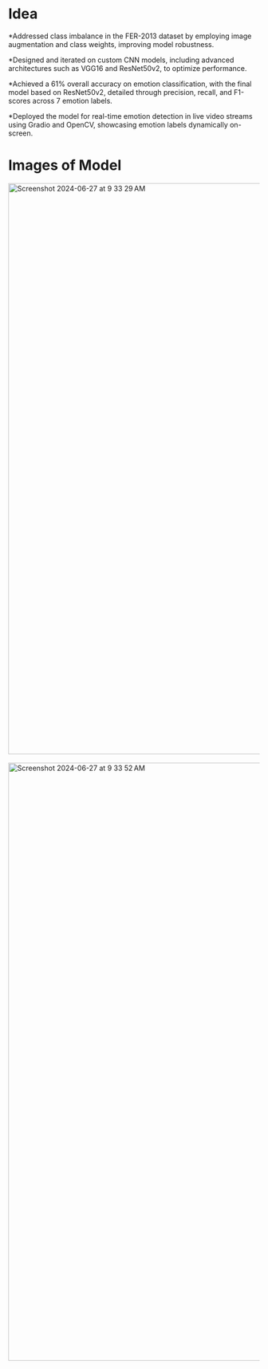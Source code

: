 # Idea
*Addressed class imbalance in the FER-2013 dataset by employing image augmentation and class weights, improving model robustness.&nbsp; 

*Designed and iterated on custom CNN models, including advanced architectures such as VGG16 and ResNet50v2, to optimize performance.

*Achieved a 61% overall accuracy on emotion classification, with the final model based on ResNet50v2, detailed through precision, recall, and F1-scores across 7 emotion labels. &nbsp; 

*Deployed the model for real-time emotion detection in live video streams using Gradio and OpenCV, showcasing emotion labels dynamically on-screen.

# Images of Model

<img width="1146" alt="Screenshot 2024-06-27 at 9 33 29 AM" src="https://github.com/sinhaaarushi/EmotiNet/assets/127336032/b93cd75d-adca-4190-b379-420fdc34fe63">
&nbsp; 

<img width="1200" alt="Screenshot 2024-06-27 at 9 33 52 AM" src="https://github.com/sinhaaarushi/EmotiNet/assets/127336032/440339d5-dd84-4240-8736-70f23427406f">

